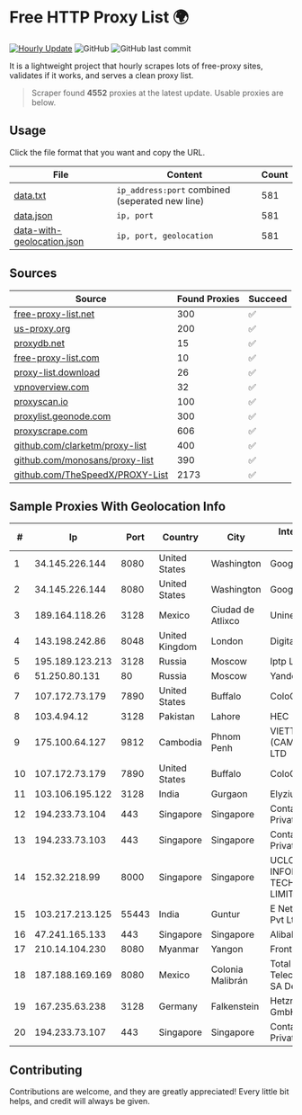 
# Free HTTP Proxy List 🌍

[![Hourly Update](https://github.com/mertguvencli/http-proxy-list/actions/workflows/main.yml/badge.svg?branch=main)](https://github.com/mertguvencli/http-proxy-list/actions/workflows/main.yml)
![GitHub](https://img.shields.io/github/license/mertguvencli/http-proxy-list)
![GitHub last commit](https://img.shields.io/github/last-commit/mertguvencli/http-proxy-list)

It is a lightweight project that hourly scrapes lots of free-proxy sites, validates if it works, and serves a clean proxy list.


> Scraper found **4552** proxies at the latest update. Usable proxies are below.

## Usage

Click the file format that you want and copy the URL.


|File|Content|Count|
|----|-------|-----|
|[data.txt](https://raw.githubusercontent.com/mertguvencli/http-proxy-list/main/proxy-list/data.txt)|`ip_address:port` combined (seperated new line)|581|
|[data.json](https://raw.githubusercontent.com/mertguvencli/http-proxy-list/main/proxy-list/data.json)|`ip, port`|581|
|[data-with-geolocation.json](https://raw.githubusercontent.com/mertguvencli/http-proxy-list/main/proxy-list/data-with-geolocation.json)|`ip, port, geolocation`|581|

## Sources

|Source|Found Proxies|Succeed|
|------|-------------|-------|
|[free-proxy-list.net](https://free-proxy-list.net)|300|✅|
|[us-proxy.org](https://www.us-proxy.org)|200|✅|
|[proxydb.net](http://proxydb.net)|15|✅|
|[free-proxy-list.com](https://free-proxy-list.com/?page=&port=&type%5B%5D=http&type%5B%5D=https&up_time=0&search=Search)|10|✅|
|[proxy-list.download](https://www.proxy-list.download/HTTP)|26|✅|
|[vpnoverview.com](https://vpnoverview.com/privacy/anonymous-browsing/free-proxy-servers)|32|✅|
|[proxyscan.io](https://www.proxyscan.io)|100|✅|
|[proxylist.geonode.com](https://proxylist.geonode.com/api/proxy-list?limit=300&page=1&sort_by=lastChecked&sort_type=desc&protocols=http,https)|300|✅|
|[proxyscrape.com](https://api.proxyscrape.com/v2/?request=displayproxies&protocol=http&timeout=10000&country=all&ssl=all&anonymity=all)|606|✅|
|[github.com/clarketm/proxy-list](https://raw.githubusercontent.com/clarketm/proxy-list/master/proxy-list-raw.txt)|400|✅|
|[github.com/monosans/proxy-list](https://raw.githubusercontent.com/monosans/proxy-list/main/proxies/http.txt)|390|✅|
|[github.com/TheSpeedX/PROXY-List](https://raw.githubusercontent.com/TheSpeedX/PROXY-List/master/http.txt)|2173|✅|


## Sample Proxies With Geolocation Info

|#|Ip|Port|Country|City|Internet Service Provider|
|-|--|----|-------|----|-------------------------|
|1|34.145.226.144|8080|United States|Washington|Google LLC|
|2|34.145.226.144|8080|United States|Washington|Google LLC|
|3|189.164.118.26|3128|Mexico|Ciudad de Atlixco|Uninet S.A. de C.V|
|4|143.198.242.86|8048|United Kingdom|London|DigitalOcean, LLC|
|5|195.189.123.213|3128|Russia|Moscow|Iptp LTD|
|6|51.250.80.131|80|Russia|Moscow|Yandex.Cloud LLC|
|7|107.172.73.179|7890|United States|Buffalo|ColoCrossing|
|8|103.4.94.12|3128|Pakistan|Lahore|HEC|
|9|175.100.64.127|9812|Cambodia|Phnom Penh|VIETTEL (CAMBODIA) PTE., LTD|
|10|107.172.73.179|7890|United States|Buffalo|ColoCrossing|
|11|103.106.195.122|3128|India|Gurgaon|Elyzium Consulting|
|12|194.233.73.104|443|Singapore|Singapore|Contabo Asia Private Limited|
|13|194.233.73.103|443|Singapore|Singapore|Contabo Asia Private Limited|
|14|152.32.218.99|8000|Singapore|Singapore|UCLOUD INFORMATION TECHNOLOGY (HK) LIMITED|
|15|103.217.213.125|55443|India|Guntur|E Net Entertainment Pvt Ltd|
|16|47.241.165.133|443|Singapore|Singapore|Alibaba.com LLC|
|17|210.14.104.230|8080|Myanmar|Yangon|Frontiir Co., Ltd|
|18|187.188.169.169|8080|Mexico|Colonia Malibrán|Total Play Telecomunicaciones SA De CV|
|19|167.235.63.238|3128|Germany|Falkenstein|Hetzner Online GmbH|
|20|194.233.73.107|443|Singapore|Singapore|Contabo Asia Private Limited|



## Contributing

Contributions are welcome, and they are greatly appreciated! Every
little bit helps, and credit will always be given.


